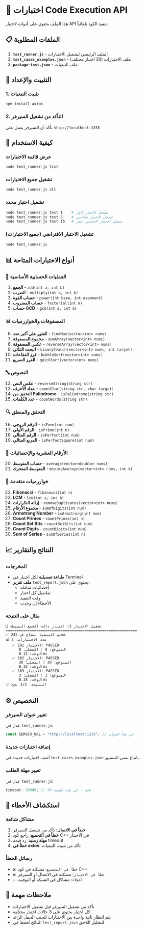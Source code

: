 # 🧪 اختبارات Code Execution API

هذا الملف يحتوي على أدوات لاختبار API تنفيذ الكود تلقائياً.

## 📋 الملفات المطلوبة

1. **`test_runner.js`** - الملف الرئيسي لتشغيل الاختبارات
2. **`test_cases_examples.json`** - ملف الاختبارات (30 اختبار مختلف)
3. **`package-test.json`** - ملف التبعيات

## 🚀 التثبيت والإعداد

### 1. تثبيت التبعيات

```bash
npm install axios
```

### 2. التأكد من تشغيل السيرفر

تأكد أن السيرفر يعمل على `http://localhost:1338`

## 🎯 كيفية الاستخدام

### عرض قائمة الاختبارات

```bash
node test_runner.js list
```

### تشغيل جميع الاختبارات

```bash
node test_runner.js all
```

### تشغيل اختبار محدد

```bash
node test_runner.js test 1    # تشغيل الاختبار الأول
node test_runner.js test 5    # تشغيل الاختبار الخامس
node test_runner.js test 15   # تشغيل الاختبار الخامس عشر
```

### تشغيل الاختبار الافتراضي (جميع الاختبارات)

```bash
node test_runner.js
```

## 📊 أنواع الاختبارات المتاحة

### 🔢 العمليات الحسابية الأساسية

1. **الجمع** - `add(int a, int b)`
2. **الضرب** - `multiply(int a, int b)`
3. **حساب القوة** - `power(int base, int exponent)`
4. **حساب المضروب** - `factorial(int n)`
5. **حساب GCD** - `gcd(int a, int b)`

### 📊 المصفوفات والخوارزميات

6. **العثور على أكبر عدد** - `findMax(vector<int> nums)`
7. **مجموع المصفوفة** - `sumArray(vector<int> nums)`
8. **عكس المصفوفة** - `reverseArray(vector<int> nums)`
9. **البحث الثنائي** - `binarySearch(vector<int> nums, int target)`
10. **فرز الفقاعات** - `bubbleSort(vector<int> nums)`
11. **الفرز السريع** - `quickSort(vector<int> nums)`

### 🔤 النصوص

12. **عكس النص** - `reverseString(string str)`
13. **عداد الأحرف** - `countChar(string str, char target)`
14. **التحقق من Palindrome** - `isPalindrome(string str)`
15. **عدد الكلمات** - `countWords(string str)`

### 🔍 التحقق والمنطق

16. **الرقم الزوجي** - `isEven(int num)`
17. **الرقم الأولي** - `isPrime(int n)`
18. **الرقم المثالي** - `isPerfect(int num)`
19. **المربع المثالي** - `isPerfectSquare(int num)`

### 🧮 الأرقام العشرية والإحصائيات

20. **حساب المتوسط** - `average(vector<double> nums)`
21. **المتوسط المتحرك** - `movingAverage(vector<int> nums, int k)`

### 🎲 خوارزميات متقدمة

22. **Fibonacci** - `fibonacci(int n)`
23. **LCM** - `lcm(int a, int b)`
24. **إزالة التكرارات** - `removeDuplicates(vector<int> nums)`
25. **مجموع الأرقام** - `sumOfDigits(int num)`
26. **Armstrong Number** - `isArmstrong(int num)`
27. **Count Primes** - `countPrimes(int n)`
28. **Count Set Bits** - `countSetBits(int num)`
29. **Count Digits** - `countDigits(int num)`
30. **Sum of Series** - `sumOfSeries(int n)`

## 📈 النتائج والتقارير

### المخرجات

- **طباعة تفصيلية** لكل اختبار في Terminal
- **ملف تقرير** `test_report.json` يحتوي على:
  - إحصائيات شاملة
  - تفاصيل كل اختبار
  - وقت التنفيذ
  - الأخطاء إن وجدت

### مثال على النتيجة

```
🧪 تشغيل الاختبار 1: اختبار دالة الجمع البسيطة
============================================================
✅ تم التنفيذ بنجاح في 245ms
📊 عدد الاختبارات: 3
   ✅ الاختبار 101: PASSED
      المتوقع: 8 | الفعلي: 8
      الوقت: 0.12ms
   ✅ الاختبار 102: PASSED
      المتوقع: 30 | الفعلي: 30
      الوقت: 0.15ms
   ✅ الاختبار 103: PASSED
      المتوقع: 3 | الفعلي: 3
      الوقت: 0.18ms
📈 النتيجة: 3/3 نجح
```

## ⚙️ التخصيص

### تغيير عنوان السيرفر

عدل في `test_runner.js`:

```javascript
const SERVER_URL = "http://localhost:1338"; // غير هذا العنوان
```

### إضافة اختبارات جديدة

أضف اختبارات جديدة في `test_cases_examples.json` باتباع نفس التنسيق.

### تغيير مهلة الطلب

عدل في `test_runner.js`:

```javascript
timeout: 30000; // 30 ثانية - غير هذه القيمة
```

## 🐛 استكشاف الأخطاء

### مشاكل شائعة

1. **خطأ في الاتصال**: تأكد من تشغيل السيرفر
2. **خطأ في التجميع**: راجع كود C++ في الاختبار
3. **مهلة زمنية**: زد قيمة timeout
4. **خطأ في axios**: تأكد من تثبيت التبعيات

### رسائل الخطأ

- `❌ خطأ في التجميع`: مشكلة في كود C++
- `❌ خطأ في الاختبار`: مشكلة في الاتصال أو السيرفر
- `⚠️ أخطاء`: مشاكل في الشبكة أو التوقيت

## 📝 ملاحظات مهمة

- تأكد من تشغيل السيرفر قبل تشغيل الاختبارات
- كل اختبار يحتوي على 3 حالات اختبار مختلفة
- يتم انتظار ثانية واحدة بين الاختبارات لتجنب الحمل الزائد
- النتائج تُحفظ في `test_report.json` للتحليل اللاحق
